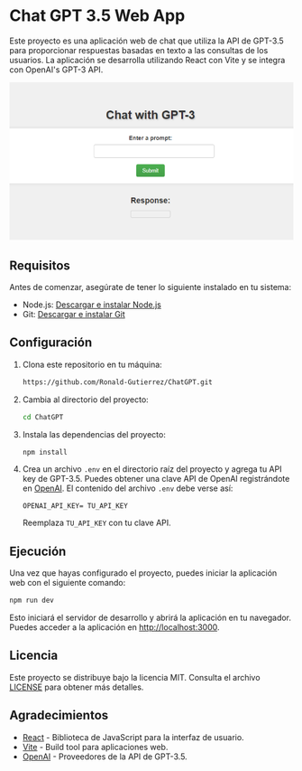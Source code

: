 


# Chat GPT 3.5 Web App

Este proyecto es una aplicación web de chat que utiliza la API de GPT-3.5 para proporcionar respuestas basadas en texto a las consultas de los usuarios. La aplicación se desarrolla utilizando React con Vite y se integra con OpenAI's GPT-3 API.

<p align="center">
  <img src="https://github.com/Ronald-Gutierrez/ChatGPT/blob/main/react-chatgpt/src/assets/Screenshot_1.png" alt="Logo_BusGo">
</p>

## Requisitos

Antes de comenzar, asegúrate de tener lo siguiente instalado en tu sistema:

- Node.js: [Descargar e instalar Node.js](https://nodejs.org/)
- Git: [Descargar e instalar Git](https://git-scm.com/)

## Configuración

1. Clona este repositorio en tu máquina:

   ```bash
   https://github.com/Ronald-Gutierrez/ChatGPT.git

2. Cambia al directorio del proyecto:

   ```bash
   cd ChatGPT
   ```

3. Instala las dependencias del proyecto:

   ```bash
   npm install
   ```

4. Crea un archivo `.env` en el directorio raíz del proyecto y agrega tu API key de GPT-3.5. Puedes obtener una clave API de OpenAI registrándote en [OpenAI](https://beta.openai.com/signup/). El contenido del archivo `.env` debe verse así:

   ```plaintext
   OPENAI_API_KEY= TU_API_KEY
   ```

   Reemplaza `TU_API_KEY` con tu clave API.

## Ejecución

Una vez que hayas configurado el proyecto, puedes iniciar la aplicación web con el siguiente comando:

```bash
npm run dev
```

Esto iniciará el servidor de desarrollo y abrirá la aplicación en tu navegador. Puedes acceder a la aplicación en [http://localhost:3000](http://localhost:3000).

## Licencia

Este proyecto se distribuye bajo la licencia MIT. Consulta el archivo [LICENSE](LICENSE) para obtener más detalles.

## Agradecimientos

- [React](https://reactjs.org/) - Biblioteca de JavaScript para la interfaz de usuario.
- [Vite](https://vitejs.dev/) - Build tool para aplicaciones web.
- [OpenAI](https://beta.openai.com/signup/) - Proveedores de la API de GPT-3.5.
```
